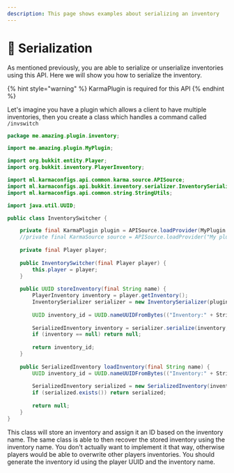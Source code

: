 ```yaml
---
description: This page shows examples about serializing an inventory
---
```


# 📩 Serialization

As mentioned previously, you are able to serialize or unserialize inventories using this API. Here we will show you how to serialize the inventory.&#x20;

{% hint style="warning" %}
KarmaPlugin is required for this API
{% endhint %}

Let's imagine you have a plugin which allows a client to have multiple inventories, then you create a class which handles a command called `/invswitch`

```java
package me.amazing.plugin.inventory;

import me.amazing.plugin.MyPlugin;

import org.bukkit.entity.Player;
import org.bukkit.inventory.PlayerInventory;

import ml.karmaconfigs.api.common.karma.source.APISource;
import ml.karmaconfigs.api.bukkit.inventory.serializer.InventorySerializer;
import ml.karmaconfigs.api.common.string.StringUtils;

import java.util.UUID;

public class InventorySwitcher {

    private final KarmaPlugin plugin = APISource.loadProvider(MyPlugin.class);
    //private final KarmaSource source = APISource.loadProvider("My plugin name");
    
    private final Player player;
    
    public InventorySwitcher(final Player player) {
        this.player = player;
    }
    
    public UUID storeInventory(final String name) {
        PlayerInventory inventory = player.getInventory();
        InventorySerializer serializer = new InventorySerializer(plugin);
        
        UUID inventory_id = UUID.nameUUIDFromBytes(("Inventory:" + StringUtils.stripColor(name)).getBytes());
        
        SerializedInventory inventory = serializer.serialize(inventory, name, inventory_id);
        if (inventory == null) return null;
        
        return inventory_id;
    }
    
    public SerializedInventory loadInventory(final String name) {
        UUID inventory_id = UUID.nameUUIDFromBytes(("Inventory:" + StringUtils.stripColor(name)).getBytes());
    
        SerializedInventory serialized = new SerializedInventory(inventory_id, plugin);
        if (serialized.exists()) return serialized;
        
        return null;
    }
}

```

This class will store an inventory and assign it an ID based on the inventory name. The same class is able to then recover the stored inventory using the inventory name. You don't actually want to implement it that way, otherwise players would be able to overwrite other players inventories. You should generate the inventory id using the player UUID and the inventory name.

